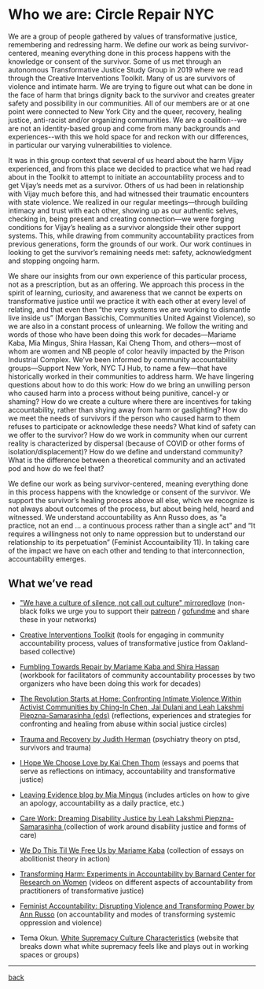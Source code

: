 # Who we are: Circle Repair NYC
We are a group of people gathered by values of transformative justice, remembering and redressing harm. We define our work as being survivor-centered, meaning everything done in this process happens with the knowledge or consent of the survivor. Some of us met through an autonomous Transformative Justice Study Group in 2019 where we read through the Creative Interventions Toolkit. Many of us are survivors of violence and intimate harm. We are trying to figure out what can be done in the face of harm that brings dignity back to the survivor and creates greater safety and possibility in our communities. All of our members are or at one point were connected to New York City and the queer, recovery, healing justice, anti-racist and/or organizing communities. We are a coalition--we are not an identity-based group and come from many backgrounds and experiences--with this we hold space for and reckon with our differences, in particular our varying vulnerabilities to violence.

It was in this group context that several of us heard about the harm Vijay experienced, and from this place we decided to practice what we had read about in the Toolkit to attempt to initiate an accountability process and to get Vijay’s needs met as a survivor. Others of us had been in relationship with Vijay much before this, and had witnessed their traumatic encounters with state violence. We realized in our regular meetings—through building intimacy and trust with each other, showing up as our authentic selves, checking in, being present and creating connection—we were forging conditions for Vijay’s healing as a survivor alongside their other support systems. This, while drawing from community accountability practices from previous generations, form the grounds of our work. Our work continues in looking to get the survivor’s remaining needs met: safety, acknowledgment and stopping ongoing harm.

We share our insights from our own experience of this particular process, not as a prescription, but as an offering. We approach this process in the spirit of learning, curiosity, and awareness that we cannot be experts on transformative justice until we practice it with each other at every level of relating, and that even then “the very systems we are working to dismantle live inside us” (Morgan Bassichis, Communities United Against Violence), so we are also in a constant process of unlearning. We follow the writing and words of those who have been doing this work for decades—Mariame Kaba, Mia Mingus, Shira Hassan, Kai Cheng Thom, and others—most of whom are women and NB people of color heavily impacted by the Prison Industrial Complex. We’ve been informed by community accountability groups—Support New York, NYC TJ Hub, to name a few—that have historically worked in their communities to address harm. We have lingering questions about how to do this work: How do we bring an unwilling person who caused harm into a process without being punitive, cancel-y or shaming? How do we create a culture where there are incentives for taking accountability, rather than shying away from harm or gaslighting? How do we meet the needs of survivors if the person who caused harm to them refuses to participate or acknowledge these needs? What kind of safety can we offer to the survivor? How do we work in community when our current reality is characterized by dispersal (because of COVID or other forms of isolation/displacement)? How do we define and understand community? What is the difference between a theoretical community and an activated pod and how do we feel that?

We define our work as being survivor-centered, meaning everything done in this process happens with the knowledge or consent of the survivor. We support the survivor’s healing process above all else, which we recognize is not always about outcomes of the process, but about being held, heard and witnessed. We understand accountability as Ann Russo does, as “a practice, not an end … a continuous process rather than a single act” and “It requires a willingness not only to name oppression but to understand our relationship to its perpetuation” (Feminist Accountaibility 11). In taking care of the impact we have on each other and tending to that interconnection, accountability emerges.

## What we’ve read
-   ["We have a culture of silence, not call out culture" mirroredlove](https://mirroredlove.com/we-have-a-culture-of-silence-not-call-out-culture/) (non-black folks we urge you to support their [patreon](https://www.patreon.com/mirroredlove/posts) / [gofundme](https://www.gofundme.com/f/fund-joelle-future?utm_medium=social&utm_source=instagram&utm_campaign=p_na+share-sheet) and share these in your networks)

-   [Creative Interventions Toolkit](https://www.creative-interventions.org/wp-content/uploads/2020/10/CI-Toolkit-Final-ENTIRE-Aug-2020-new-cover.pdf) (tools for engaging in community accountability process, values of transformative justice from Oakland-based collective)

-   [Fumbling Towards Repair by Mariame Kaba and Shira Hassan](https://www.akpress.org/fumbling-towards-repair.html) (workbook for facilitators of community accountability processes by two organizers who have been doing this work for decades)

-   [The Revolution Starts at Home: Confronting Intimate Violence Within Activist Communities by Ching-In Chen, Jai Dulani and Leah Lakshmi Piepzna-Samarasinha (eds)](https://www.akpress.org/revolutionstartsathome.html) (reflections, experiences and strategies for confronting and healing from abuse within social justice circles)

-   [Trauma and Recovery by Judith Herman](https://www.basicbooks.com/titles/judith-lewis-herman/trauma-and-recovery/9780465061716/) (psychiatry theory on ptsd, survivors and trauma)

-   [I Hope We Choose Love by Kai Chen Thom](https://arsenalpulp.com/Books/I/I-Hope-We-Choose-Love) (essays and poems that serve as reflections on intimacy, accountability and transformative justice)

-   [Leaving Evidence blog by Mia Mingus](https://leavingevidence.wordpress.com) (includes articles on how to give an apology, accountability as a daily practice, etc.)

-   [Care Work: Dreaming Disability Justice by Leah Lakshmi Piepzna-Samarasinha ](https://arsenalpulp.com/Books/C/Care-Work)(collection of work around disability justice and forms of care)

-   [We Do This Til We Free Us by Mariame Kaba](https://www.haymarketbooks.org/books/1664-we-do-this-til-we-free-us) (collection of essays on abolitionist theory in action)

-   [Transforming Harm: Experiments in Accountability by Barnard Center for Research on Women](https://bcrw.barnard.edu/event/transforming-harm-experiments-in-accountability/) (videos on different aspects of accountability from practitioners of transformative justice)

-   [Feminist Accountability: Disrupting Violence and Transforming Power by Ann Russo](https://nyupress.org/9780814777152/feminist-accountability/) (on accountability and modes of transforming systemic oppression and violence)

-   Tema Okun. [White Supremacy Culture Characteristics](https://www.whitesupremacyculture.info/characteristics.html) (website that breaks down what white supremacy feels like and plays out in working spaces or groups)

---
[back](./)
